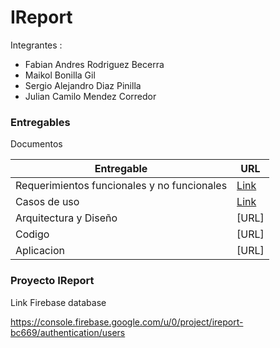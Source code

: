 # IReport

Integrantes :

 - Fabian Andres Rodriguez Becerra
 - Maikol Bonilla Gil
 - Sergio Alejandro Diaz Pinilla
 - Julian Camilo Mendez Corredor

### Entregables

Documentos 

| Entregable | URL |
| ------ | ------ |
| Requerimientos funcionales y no funcionales | [Link](https://github.com/fabiankasUN/fedesoft-099/blob/master/GrupoIReport/Entregables/1.%20Requerimientos%20Funcionales%20y%20No%20Funcionales.pdf) |
| Casos de uso | [Link](https://github.com/fabiankasUN/fedesoft-099/blob/master/GrupoIReport/Entregables/2.%20Casos%20de%20Uso.pdf) |
| Arquitectura y Diseño | [URL] |
| Codigo | [URL] |
| Aplicacion | [URL] |

### Proyecto IReport

Link Firebase database

https://console.firebase.google.com/u/0/project/ireport-bc669/authentication/users
